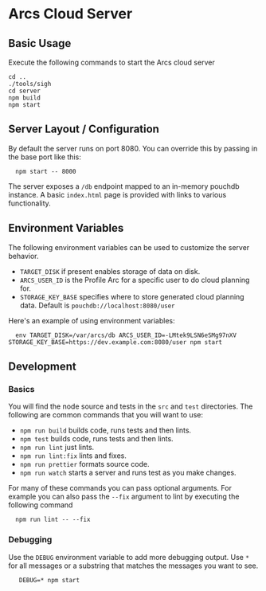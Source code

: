 # Arcs Cloud Server

## Basic Usage

Execute the following commands to start the Arcs cloud server

```
cd ..
./tools/sigh
cd server
npm build
npm start
```

## Server Layout / Configuration

By default the server runs on port 8080.  You can override this by passing in the base port like this:

```
  npm start -- 8000
```

The server exposes a `/db` endpoint mapped to an in-memory pouchdb instance.  A basic `index.html`
page is provided with links to various functionality.

## Environment Variables

The following environment variables can be used to customize the server behavior.

- `TARGET_DISK` if present enables storage of data on disk.
- `ARCS_USER_ID` is the Profile Arc for a specific user to do cloud planning for.
- `STORAGE_KEY_BASE` specifies where to store generated cloud planning data.  Default is  `pouchdb://localhost:8080/user`

Here's an example of using environment variables:

```
  env TARGET_DISK=/var/arcs/db ARCS_USER_ID=-LMtek9LSN6eSMg97nXV STORAGE_KEY_BASE=https://dev.example.com:8080/user npm start
```


## Development

### Basics

You will find the node source and tests in the `src` and `test`
directories.  The following are common commands that you will want to use:

- `npm run build` builds code, runs tests and then lints.
- `npm test` builds code, runs tests and then lints.
- `npm run lint` just lints.
- `npm run lint:fix` lints and fixes.
- `npm run prettier` formats source code.
- `npm run watch` starts a server and runs test as you make changes.

For many of these commands you can pass optional arguments.  For
example you can also pass the `--fix` argument to lint by executing
the following command

```
  npm run lint -- --fix
```

### Debugging

Use the `DEBUG` environment variable to add more debugging output.
Use `*` for all messages or a substring that matches the messages you
want to see.

```
   DEBUG=* npm start
 ```

